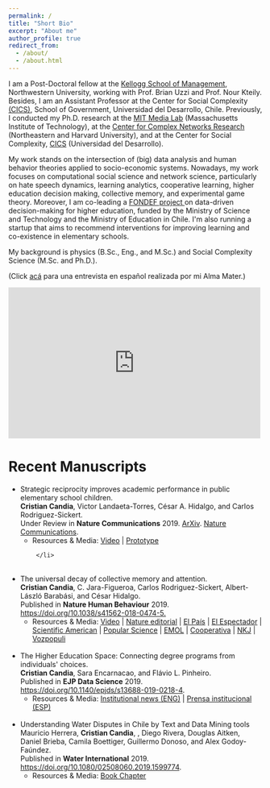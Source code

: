 ```yaml
---
permalink: /
title: "Short Bio"
excerpt: "About me"
author_profile: true
redirect_from: 
  - /about/
  - /about.html
---
```


I am a Post-Doctoral fellow at the <a href="http://www.kellogg.northwestern.edu/" target="_blank"> Kellogg School of Management</a>, Northwestern University, working with Prof. Brian Uzzi and Prof. Nour Kteily. Besides, I am an Assistant Professor at the Center for Social Complexity <a href="https://complejidadsocial.udd.cl/" target="_blank"> (CICS)</a>, School of Government, Universidad del Desarrollo, Chile. Previously, I conducted my Ph.D. research at the <a href="https://www.media.mit.edu/" target="_blank">MIT Media Lab</a> (Massachusetts Institute of Technology), at the <a href="https://www.barabasilab.com/" target="_blank">Center for Complex Networks Research</a> (Northeastern and Harvard University), and at the Center for Social Complexity, <a href="https://complejidadsocial.udd.cl/" target="_blank"> CICS</a> (Universidad del Desarrollo).

My work stands on the intersection of (big) data analysis and human behavior theories applied to socio-economic systems. Nowadays, my work focuses on computational social science and network science, particularly on hate speech dynamics, learning analytics, cooperative learning, higher education decision making, collective memory, and experimental game theory. Moreover, I am co-leading a <a href="https://crcandia.github.io/crcandiav/portfolio/portfolio-3/" target="_blank"> FONDEF project </a> on data-driven decision-making for higher education, funded by the Ministry of Science and Technology and the Ministry of Education in Chile. I'm also running a startup that aims to recommend interventions for improving learning and co-existence in elementary schools.

My background is physics (B.Sc., Eng., and M.Sc.) and Social Complexity Science (M.Sc. and Ph.D.).

(Click <a href="http://www.udec.cl/exalumnos/node/4482" target="_blank"> acá</a> para una entrevista en español realizada por mi Alma Mater.)

<iframe width="500" height="300" src="https://www.youtube.com/embed/kYHLZZhG5Wc" frameborder="0" allow="accelerometer; autoplay; encrypted-media; gyroscope; picture-in-picture" allowfullscreen></iframe>

  <br>


Recent Manuscripts
===================

<ul>
<li>Strategic reciprocity improves academic performance in public elementary school children. <br> <strong>Cristian Candia</strong>, Victor Landaeta-Torres, César A. Hidalgo, and Carlos Rodriguez-Sickert. <br> Under Review in <strong>Nature Communications</strong> 2019. <a href="https://arxiv.org/abs/1909.11713" target="_blank"> ArXiv</a>. <a href="https://nature-research-under-consideration.nature.com/users/37265-nature-communications/posts/55218-strategic-reciprocity-improves-academic-performance-in-public-elementary-school-children/" target="_blank"> Nature Communications</a>.
  
   <ul> 
      <li> Resources & Media: <a href="https://www.youtube.com/watch?v=jiFa58-Lugk" target="_blank"> Video</a> |
      <a href="http://www.juecoo.udd.cl/wp/" target="_blank"> Prototype </a>  
        
     </li>
   </ul>
  
</li>

  <br>

  
<li> The universal decay of collective memory and attention. <br> <strong> Cristian Candia</strong>, C. Jara-Figueroa, Carlos Rodriguez-Sickert, Albert-László Barabási, and César Hidalgo. <br> Published in <strong> Nature Human Behaviour</strong> 2019.  <a href="https://www.nature.com/articles/s41562-018-0474-5" target="_blank">  https://doi.org/10.1038/s41562-018-0474-5.</a>  

 <ul> <li> Resources & Media: <a href="https://go.nature.com/2Eoi0Rg" target="_blank"> Video</a> |
  <a href="https://www.nature.com/articles/d41586-018-07719-w" target="_blank"> Nature editorial</a> |
  <a href="https://elpais.com/elpais/2018/12/28/ciencia/1545998838_350060.html" target="_blank"> El País</a> | 
             <a href="https://www.elespectador.com/noticias/ciencia/matematicos-midieron-el-declive-de-la-memoria-colectiva-articulo-828519" target="_blank"> El Espectador</a> |
            <a href="https://www.scientificamerican.com/article/a-math-function-describes-how-whole-societies-remember-and-forget/" target="_blank"> Scientific American</a> | 
            <a href="https://www.popsci.com/how-collective-memories-decay/?dom=rss-default&src=syn" target="_blank"> Popular Science</a> | 
            <a href="https://www.emol.com/noticias/Tecnologia/2018/12/12/930483/Fisico-chileno-utiliza-conocido-poema-de-Pablo-Neruda-para-explicar-como-decae-la-memoria-colectiva.html" target="_blank"> EMOL</a> |
            <a href="https://www.cooperativa.cl/noticias/sociedad/ciencia/cientificos-chilenos-demostraron-como-nuestras-canciones-y-personajes-favoritos-dejan-de-serlo/2018-12-11/123529.html" target="_blank"> Cooperativa</a> |
            <a href="https://www.nkj.ru/news/35104/" target="_blank"> NKJ</a> |
           <a href="https://www.vozpopuli.com/altavoz/next/tarda-olvidar-Holocausto_0_1327968057.html" target="_blank"> Vozpopuli</a>
  </li></ul>

</li>

  <br>

<li>
  The Higher Education Space: Connecting degree programs from individuals' choices. <br> <strong>Cristian Candia</strong>, Sara Encarnacao, and Flávio L. Pinheiro. <br> Published in <strong>EJP Data Science</strong> 2019. <a href="https://epjdatascience.springeropen.com/articles/10.1140/epjds/s13688-019-0218-4" target="_blank"> https://doi.org/10.1140/epjds/s13688-019-0218-4</a>.
  <ul> 
   <li> Resources & Media: <a href="https://complejidadsocial.udd.cl/2019/news/cics-udd-is-awarded-a-fondef-to-develop-a-platform-that-allows-a-better-decision-in-higher-education/" target="_blank">Institutional news (ENG)</a> | 
 <a href="https://dccs.udd.cl/2019/08/28/cics-udd-se-adjudica-fondef-para-desarrollar-plataforma-que-permita-una-mejor-decision-en-la-educacion-superior/" target="_blank">Prensa institucional (ESP)</a> 
   </li>
   </ul>
  
  
  
 
</li>

<br>

<li>
  Understanding Water Disputes in Chile by Text and Data Mining tools <br> Mauricio Herrera, <strong>Cristian Candia</strong>, , Diego Rivera, Douglas Aitken, Daniel Brieba, Camila Boettiger, Guillermo Donoso, and Alex Godoy-Faúndez. <br> Published in <strong>Water International</strong> 2019. <a href="https://doi.org/10.1080/02508060.2019.1599774" target="_blank"> https://doi.org/10.1080/02508060.2019.1599774</a>.
  
 <ul> 
   <li> Resources & Media: <a href="https://www.routledge.com/Legal-Perspectives-on-Bridging-Science-and-Policy/Tignino-Stephan-Martin-Nagle-McIntyre/p/book/9780367406851" target="_blank"> Book Chapter</a> 
   </li>
   </ul>
   
</li>
</ul>

